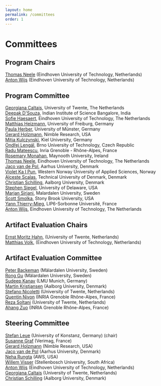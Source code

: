```yaml
---
layout: home
permalink: /committees
order: 1
---
```


# Committees


## Program Chairs

[Thomas Neele](https://tneele.com/) (Eindhoven University of Technology, Netherlands)  
[Anton Wijs](https://www.win.tue.nl/~awijs/) (Eindhoven University of Technology, Netherlands)  

## Program Committee

[Georgiana Caltais](https://gcaltais2.wixsite.com/georgiana-caltais), University of Twente, The Netherlands  
[Deepak D'Souza](https://www.csa.iisc.ac.in/~deepakd/), Indian Institute of Science Bangalore, India  
[Sofie Haesaert](https://www.sofiehaesaert.com/), Eindhoven University of Technology, The Netherlands  
[Matthias Heizmann](https://swt.informatik.uni-freiburg.de/staff/heizmann), University of Freiburg, Germany  
[Paula Herber](https://www.uni-muenster.de/EmbSys/team/herber/index.shtml), University of Münster, Germany  
[Gerard Holzmann](https://spinroot.com/gerard/), Nimble Research, USA  
[Mitja Kulczynski](https://kulczyn.ski/), Kiel University, Germany  
[Ondřej Lengál](https://ondrik.github.io/), Brno University of Technology, Czech Republic  
[Radu Mateescu](https://convecs.inria.fr/people/Radu.Mateescu/), Inria Grenoble - Rhône-Alpes, France  
[Rosemary Monahan](http://rosemarymonahan.com/), Maynooth University, Ireland  
[Thomas Neele](https://tneele.com/), Eindhoven University of Technology, The Netherlands  
[Jaco van de Pol](https://www.cs.au.dk/~jaco/), Aarhus University, Denmark  
[Violet Ka I Pun](https://violet.foldr.org/), Western Norway University of Applied Sciences, Norway  
[Alceste Scalas](https://www.imm.dtu.dk/~alcsc/), Technical University of Denmark, Denmark  
[Christian Schilling](https://www.christianschilling.net), Aalborg University, Denmark  
[Stephen Siegel](https://blog.stephensiegel.org/), University of Delaware, USA  
[Marjan Sirjani](https://marjansirjani.github.io/Marjan-Sirjani/), Malardalen University, Sweden  
[Scott Smolka](https://www3.cs.stonybrook.edu/~sas/), Stony Brook University, USA  
[Yann Thierry-Mieg](https://pages.lip6.fr/Yann.Thierry-Mieg/), LIP6-Sorbonne Université, France  
[Anton Wijs](https://www.win.tue.nl/~awijs/), Eindhoven University of Technology, The Netherlands  

## Artifact Evaluation Chairs

[Ernst Moritz Hahn](https://emhahn.de/), (University of Twente, Netherlands)  
[Matthias Volk](https://volkm.github.io/), (Eindhoven University of Technology, Netherlands)  

## Artifact Evaluation Committee

[Peter Backeman](https://www.es.mdu.se/staff/4393-Peter__Backeman) (Mälardalen University, Sweden)  
[Rong Gu](https://sites.google.com/view/ronggu/home) (Mälardalen University, Sweden)  
[Sudeep Kanav](https://www.sosy-lab.org/people/kanav/) (LMU Munich, Germany)  
[Martin Kristjansen](https://vbn.aau.dk/en/persons/122802) (Aalborg University, Denmark)  
[Stefano Nicoletti](https://stefanonicoletti.com/) (University of Twente, Netherlands)  
[Quentin Nivon](https://scholar.google.com/citations?user=wJcVcNIAAAAJ) (INRIA Grenoble Rhône-Alpes, France)  
[Reza Soltani](https://rezasoltani.me/) (University of Twente, Netherlands)  
[Ahang Zuo](https://dblp.org/pid/306/8744.html) (INRIA Grenoble Rhône-Alpes, France)  

## Steering Committee

[Stefan Leue](https://www.sen.uni-konstanz.de/members/prof-dr-stefan-leue/) (University of Konstanz, Germany) (chair)  
[Susanne Graf](http://www-verimag.imag.fr/~graf/) (Verimag, France)  
[Gerard Holzmann](https://spinroot.com/gerard/) (Nimble Research, USA)  
[Jaco van de Pol](https://cs.au.dk/~jaco/) (Aarhus University, Denmark)  
[Neha Rungta](https://www.amazon.science/author/neha-rungta) (AWS, USA)  
[Willem Visser](http://www.cs.sun.ac.za/~wvisser/) (Stellenbosch University, South Africa)  
[Anton Wijs](https://www.win.tue.nl/~awijs/) (Eindhoven University of Technology, Netherlands)  
[Georgiana Caltais](https://www.georgianacaltais.com/) (University of Twente, Netherlands)  
[Christian Schilling](https://www.christianschilling.net/) (Aalborg University, Denmark)  

